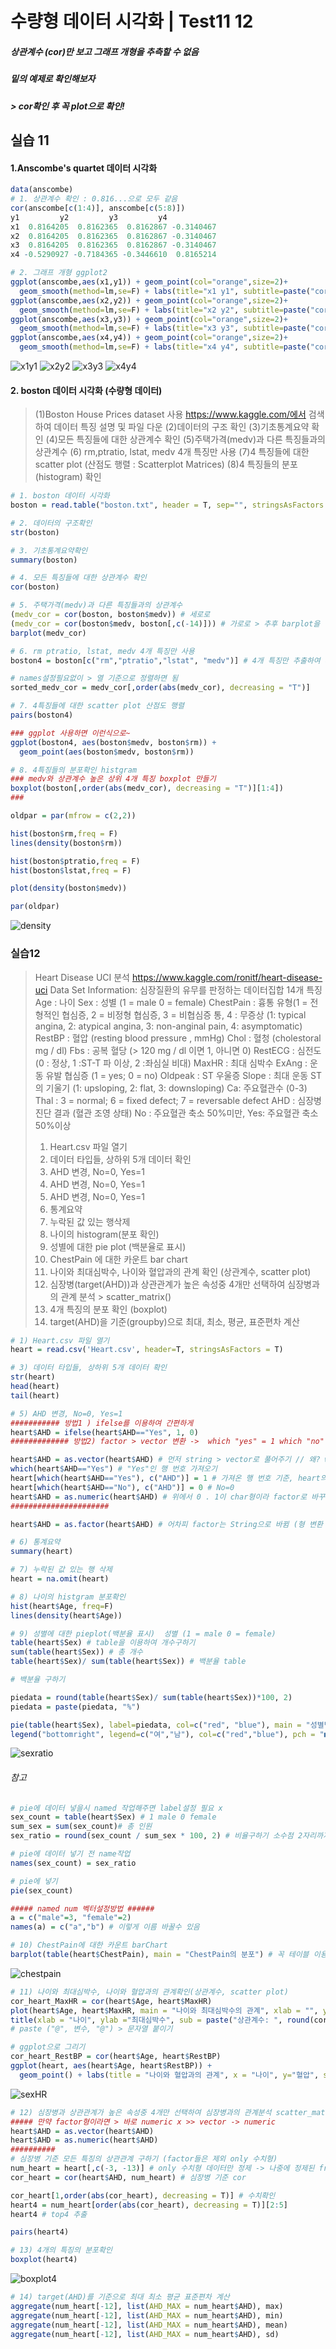# 수량형 데이터 시각화 | Test11 12

##### 상관계수 (cor)만 보고 그래프 개형을 추측할 수 없음
##### 밑의 예제로 확인해보자
##### > cor확인 후 꼭 plot으로 확인!

## 실습 11
#### 1.Anscombe's quartet 데이터 시각화
```R
data(anscombe)
# 1. 상관계수 확인 : 0.816...으로 모두 같음
cor(anscombe[c(1:4)], anscombe[c(5:8)])
y1         y2         y3         y4
x1  0.8164205  0.8162365  0.8162867 -0.3140467
x2  0.8164205  0.8162365  0.8162867 -0.3140467
x3  0.8164205  0.8162365  0.8162867 -0.3140467
x4 -0.5290927 -0.7184365 -0.3446610  0.8165214

# 2. 그래프 개형 ggplot2
ggplot(anscombe,aes(x1,y1)) + geom_point(col="orange",size=2)+
  geom_smooth(method=lm,se=F) + labs(title="x1 y1", subtitle=paste("cor:",cor(anscombe$x1, anscombe$y1))) # se=F 추세선 == (회귀분석) 추세를 알수 있다 == 예측을위한 선
ggplot(anscombe,aes(x2,y2)) + geom_point(col="orange",size=2)+
  geom_smooth(method=lm,se=F) + labs(title="x2 y2", subtitle=paste("cor:",cor(anscombe$x2, anscombe$y2)))
ggplot(anscombe,aes(x3,y3)) + geom_point(col="orange",size=2)+
  geom_smooth(method=lm,se=F) + labs(title="x3 y3", subtitle=paste("cor:",cor(anscombe$x3, anscombe$y3)))
ggplot(anscombe,aes(x4,y4)) + geom_point(col="orange",size=2)+
  geom_smooth(method=lm,se=F) + labs(title="x4 y4", subtitle=paste("cor:",cor(anscombe$x4, anscombe$y4)))
```
![x1y1](./image/11/x1.png)
![x2y2](./image/11/x2.png)
![x3y3](./image/11/x3.png)
![x4y4](./image/11/x4.png)

#### 2. boston 데이터 시각화 (수량형 데이터)
> (1)Boston House Prices dataset 사용
 https://www.kaggle.com/에서 검색하여  데이터 특징 설명 및 파일 다운
 (2)데이터의  구조 확인
 (3)기초통계요약 확인
 (4)모든 특징들에 대한 상관계수 확인
 (5)주택가격(medv)과 다른 특징들과의  상관계수
 (6) rm,ptratio, lstat, medv 4개 특징만 사용
 (7)4 특징들에 대한 scatter plot (산점도 행렬 : Scatterplot Matrices)
 (8)4 특징들의 분포(histogram) 확인

```R
# 1. boston 데이터 시각화
boston = read.table("boston.txt", header = T, sep="", stringsAsFactors = F)

# 2. 데이터의 구조확인
str(boston)

# 3. 기초통계요약확인
summary(boston)

# 4. 모든 특징들에 대한 상관계수 확인
cor(boston)

# 5. 주택가격(medv)과 다른 특징들과의 상관계수
(medv_cor = cor(boston, boston$medv)) # 세로로
(medv_cor = cor(boston$medv, boston[,c(-14)])) # 가로로 > 추후 barplot을 위해 가로로 뽑는 것이 유리 > medv열은 제외하고
barplot(medv_cor)

# 6. rm ptratio, lstat, medv 4개 특징만 사용
boston4 = boston[c("rm","ptratio","lstat", "medv")] # 4개 특징만 추출하여 새로운 dataframe 만들기

# names설정필요없이 > 열 기준으로 정렬하면 됨
sorted_medv_cor = medv_cor[,order(abs(medv_cor), decreasing = "T")]
```


```R
# 7. 4특징들에 대한 scatter plot 산점도 행렬
pairs(boston4)

### ggplot 사용하면 이런식으로~
ggplot(boston4, aes(boston$medv, boston$rm)) +
  geom_point(aes(boston$medv, boston$rm))
```

```R
# 8. 4특징들의 분포확인 histgram
### medv와 상관계수 높은 상위 4개 특징 boxplot 만들기
boxplot(boston[,order(abs(medv_cor), decreasing = "T")][1:4])
###

oldpar = par(mfrow = c(2,2))

hist(boston$rm,freq = F)
lines(density(boston$rm))

hist(boston$ptratio,freq = F)
hist(boston$lstat,freq = F)

plot(density(boston$medv))

par(oldpar)
```
![density](/image/11/density.png)

### 실습12
> Heart Disease UCI 분석
https://www.kaggle.com/ronitf/heart-disease-uci
Data Set Information:
심장질환의 유무를 판정하는 데이터집합
14개 특징
Age : 나이
Sex : 성별 (1 = male 0 = female)
ChestPain  : 흉통 유형(1 = 전형적인 협심증, 2 = 비정형 협심증, 3 = 비협심증 통, 4 : 무증상
(1: typical angina, 2: atypical angina, 3: non-anginal pain, 4: asymptomatic)
RestBP : 혈압 (resting blood pressure , mmHg)
Chol : 혈청 (cholestoral mg / dl)
Fbs :  공복 혈당 (> 120 mg / dl 이면 1, 아니면 0)
RestECG : 심전도 (0 : 정상, 1 :ST-T 파 이상, 2 :좌심실 비대)
MaxHR  : 최대 심박수
ExAng : 운동 유발 협심증 (1 = yes; 0 = no)
Oldpeak : ST 우울증
Slope : 최대 운동 ST의 기울기 (1: upsloping, 2: flat,  3: downsloping)
Ca: 주요혈관수 (0-3)
Thal :  3 = normal; 6 = fixed defect; 7 = reversable defect
AHD : 심장병 진단 결과 (혈관 조영 상태) No : 주요혈관 축소 50%미만, Yes:  주요혈관 축소 50%이상
> 1) Heart.csv 파일 열기
> 3) 데이터 타입들, 상하위 5개 데이터 확인
> 5) AHD 변경, No=0, Yes=1
> 5) AHD 변경, No=0, Yes=1
> 5) AHD 변경, No=0, Yes=1
> 6) 통계요약
> 7) 누락된 값 있는 행삭제
> 8) 나이의 histogram(분포 확인)
> 9) 성별에 대한 pie plot (백분율로 표시)
> 10) ChestPain 에 대한 카운트 bar chart
> 11) 나이와  최대심박수, 나이와 혈압과의 관계 확인 (상관계수, scatter plot)
> 12) 심장병(target(AHD))과 상관관계가 높은 속성중 4개만 선택하여 심장병과의 관계 분석 >  scatter_matrix()
> 13) 4개 특징의 분포 확인 (boxplot)
> 14) target(AHD)을 기준(groupby)으로 최대, 최소, 평균, 표준편차 계산

```R
# 1) Heart.csv 파일 열기
heart = read.csv('Heart.csv', header=T, stringsAsFactors = T)

# 3) 데이터 타입들, 상하위 5개 데이터 확인
str(heart)
head(heart)
tail(heart)
```

```R
# 5) AHD 변경, No=0, Yes=1
########### 방법1 ) ifelse를 이용하여 간편하게
heart$AHD = ifelse(heart$AHD=="Yes", 1, 0)
############# 방법2) factor > vector 변환 ->  which "yes" = 1 which "no" 0 -> as.numeric()으로 num변환

heart$AHD = as.vector(heart$AHD) # 먼저 string > vector로 풀어주기 // 왜? which사용시 'na'값 저장됨
which(heart$AHD=="Yes") # "Yes"인 행 번호 가져오기
heart[which(heart$AHD=="Yes"), c("AHD")] = 1 # 가져온 행 번호 기준, heart의 AHD열 데이터만 접근 Yes=1
heart[which(heart$AHD=="No"), c("AHD")] = 0 # No=0
heart$AHD = as.numeric(heart$AHD) # 위에서 0 . 1이 char형이라 factor로 바꾸기전 int형으로 바꾸려고 했지만
######################

heart$AHD = as.factor(heart$AHD) # 어차피 factor는 String으로 바뀜 (형 변환 필요 x)
```
```R
# 6) 통계요약
summary(heart)

# 7) 누락된 값 있는 행 삭제
heart = na.omit(heart)
```
```R
# 8) 나이의 histgram 분포확인
hist(heart$Age, freq=F)
lines(density(heart$Age))
```

```R
# 9) 성별에 대한 pieplot(백분율 표시)  성별 (1 = male 0 = female)
table(heart$Sex) # table을 이용하여 개수구하기
sum(table(heart$Sex)) # 총 개수
table(heart$Sex)/ sum(table(heart$Sex)) # 백분율 table

# 백분율 구하기

piedata = round(table(heart$Sex)/ sum(table(heart$Sex))*100, 2)
piedata = paste(piedata, "%")

pie(table(heart$Sex), label=piedata, col=c("red", "blue"), main = "성별백분율")
legend("bottomright", legend=c("여","남"), col=c("red","blue"), pch = "■")
```
![sexratio](./image/11/sexratio.png)
###### 참고
```R
# pie에 데이터 넣을시 named 작업해주면 label설정 필요 x
sex_count = table(heart$Sex) # 1 male 0 female
sum_sex = sum(sex_count)# 총 인원
sex_ratio = round(sex_count / sum_sex * 100, 2) # 비율구하기 소수점 2자리까지

# pie에 데이터 넣기 전 name작업
names(sex_count) = sex_ratio

# pie에 넣기
pie(sex_count)

##### named num 벡터설정방법 ######
a = c("male"=3, "female"=2)
names(a) = c("a","b") # 이렇게 이름 바꿀수 있음
```

```R
# 10) ChestPain에 대한 카운트 barChart
barplot(table(heart$ChestPain), main = "ChestPain의 분포") # 꼭 테이블 이용하기! y축이 개수가 됨
```
![chestpain](./image/11/chestpain.png)

```R
# 11) 나이와 최대심박수, 나이와 혈압과의 관계확인(상관계수, scatter plot)
cor_heart_MaxHR = cor(heart$Age, heart$MaxHR)
plot(heart$Age, heart$MaxHR, main = "나이와 최대심박수의 관계", xlab = "", ylab ="")
title(xlab = "나이", ylab ="최대심박수", sub = paste("상관계수: ", round(cor_heart_MaxHR,4)))
# paste ("@", 변수, "@") > 문자열 붙이기

# ggplot으로 그리기
cor_heart_RestBP = cor(heart$Age, heart$RestBP)
ggplot(heart, aes(heart$Age, heart$RestBP)) +
  geom_point() + labs(title = "나이와 혈압과의 관계", x = "나이", y="혈압", subtitle=paste("상관계수 : ", round(cor_heart_RestBP,4)))
```
![sexHR](./image/11/sexHR.png)

```R
# 12) 심장병과 상관관계가 높은 속성중 4개만 선택하여 심장병과의 관계분석 scatter_matrix()
##### 만약 factor형이라면 > 바로 numeric x >> vector -> numeric
heart$AHD = as.vector(heart$AHD)
heart$AHD = as.numeric(heart$AHD)
##########
# 심장병 기준 모든 특징의 상관관계 구하기 (factor들은 제외 only 수치형)
num_heart = heart[,c(-3, -13)] # only 수치형 데이터만 정제 -> 나중에 정제된 frame기준으로 order할 것이므로 변수로 저장
cor_heart = cor(heart$AHD, num_heart) # 심장병 기준 cor

cor_heart[1,order(abs(cor_heart), decreasing = T)] # 수치확인
heart4 = num_heart[order(abs(cor_heart), decreasing = T)][2:5]
heart4 # top4 추출

pairs(heart4)

# 13) 4개의 특징의 분포확인
boxplot(heart4)
```
![boxplot4](./image/11/boxplot4.png)
```R
# 14) target(AHD)를 기준으로 최대 최소 평균 표준편차 계산
aggregate(num_heart[-12], list(AHD_MAX = num_heart$AHD), max)
aggregate(num_heart[-12], list(AHD_MAX = num_heart$AHD), min)
aggregate(num_heart[-12], list(AHD_MAX = num_heart$AHD), mean)
aggregate(num_heart[-12], list(AHD_MAX = num_heart$AHD), sd)
```
